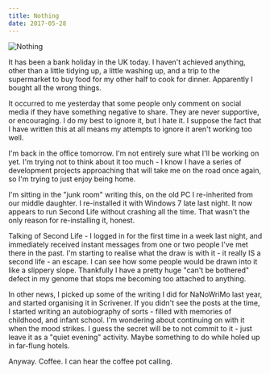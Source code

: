 ```yaml
---
title: Nothing
date: 2017-05-28
---
```


![Nothing](https://source.unsplash.com/l7dbl-sUg3k/1600x900)

It has been a bank holiday in the UK today. I haven't achieved anything, other than a little tidying up, a little washing up, and a trip to the supermarket to buy food for my other half to cook for dinner. Apparently I bought all the wrong things.

It occurred to me yesterday that some people only comment on social media if they have something negative to share. They are never supportive, or encouraging. I do my best to ignore it, but I hate it. I suppose the fact that I have written this at all means my attempts to ignore it aren't working too well.

I'm back in the office tomorrow. I'm not entirely sure what I'll be working on yet. I'm trying not to think about it too much - I know I have a series of development projects approaching that will take me on the road once again, so I'm trying to just enjoy being home.

I'm sitting in the "junk room" writing this, on the old PC I re-inherited from our middle daughter. I re-installed it with Windows 7 late last night. It now appears to run Second Life without crashing all the time. That wasn't the only reason for re-installing it, honest.

Talking of Second Life - I logged in for the first time in a week last night, and immediately received instant messages from one or two people I've met there in the past. I'm starting to realise what the draw is with it - it really IS a second life - an escape. I can see how some people would be drawn into it like a slippery slope. Thankfully I have a pretty huge "can't be bothered" defect in my genome that stops me becoming too attached to anything.

In other news, I picked up some of the writing I did for NaNoWriMo last year, and started organising it in Scrivener. If you didn't see the posts at the time, I started writing an autobiography of sorts - filled with memories of childhood, and infant school. I'm wondering about continuing on with it when the mood strikes. I guess the secret will be to not commit to it - just leave it as a "quiet evening" activity. Maybe something to do while holed up in far-flung hotels.

Anyway. Coffee. I can hear the coffee pot calling.